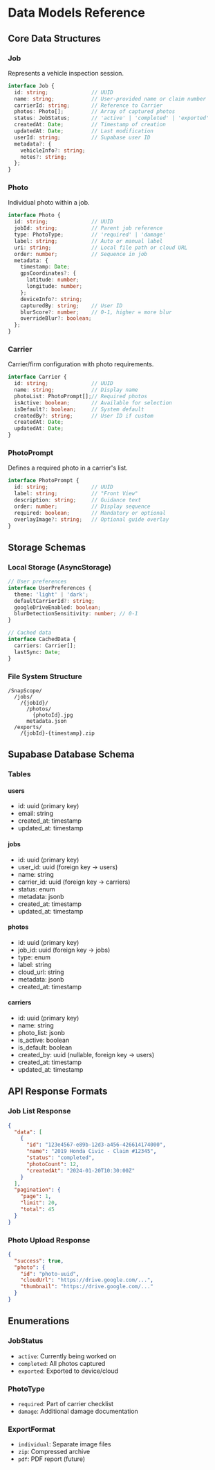 # Data Models Reference

## Core Data Structures

### Job

Represents a vehicle inspection session.

```typescript
interface Job {
  id: string;              // UUID
  name: string;            // User-provided name or claim number
  carrierId: string;       // Reference to Carrier
  photos: Photo[];         // Array of captured photos
  status: JobStatus;       // 'active' | 'completed' | 'exported'
  createdAt: Date;         // Timestamp of creation
  updatedAt: Date;         // Last modification
  userId: string;          // Supabase user ID
  metadata?: {
    vehicleInfo?: string;
    notes?: string;
  };
}
```

### Photo

Individual photo within a job.

```typescript
interface Photo {
  id: string;              // UUID
  jobId: string;           // Parent job reference
  type: PhotoType;         // 'required' | 'damage'
  label: string;           // Auto or manual label
  uri: string;             // Local file path or cloud URL
  order: number;           // Sequence in job
  metadata: {
    timestamp: Date;
    gpsCoordinates?: {
      latitude: number;
      longitude: number;
    };
    deviceInfo?: string;
    capturedBy: string;    // User ID
    blurScore?: number;    // 0-1, higher = more blur
    overrideBlur?: boolean;
  };
}
```

### Carrier

Carrier/firm configuration with photo requirements.

```typescript
interface Carrier {
  id: string;              // UUID
  name: string;            // Display name
  photoList: PhotoPrompt[];// Required photos
  isActive: boolean;       // Available for selection
  isDefault?: boolean;     // System default
  createdBy?: string;      // User ID if custom
  createdAt: Date;
  updatedAt: Date;
}
```

### PhotoPrompt

Defines a required photo in a carrier's list.

```typescript
interface PhotoPrompt {
  id: string;              // UUID
  label: string;           // "Front View"
  description: string;     // Guidance text
  order: number;           // Display sequence
  required: boolean;       // Mandatory or optional
  overlayImage?: string;   // Optional guide overlay
}
```

## Storage Schemas

### Local Storage (AsyncStorage)

```typescript
// User preferences
interface UserPreferences {
  theme: 'light' | 'dark';
  defaultCarrierId?: string;
  googleDriveEnabled: boolean;
  blurDetectionSensitivity: number; // 0-1
}

// Cached data
interface CachedData {
  carriers: Carrier[];
  lastSync: Date;
}
```

### File System Structure

```
/SnapScope/
  /jobs/
    /{jobId}/
      /photos/
        {photoId}.jpg
      metadata.json
  /exports/
    /{jobId}-{timestamp}.zip
```

## Supabase Database Schema

### Tables

#### users
- id: uuid (primary key)
- email: string
- created_at: timestamp
- updated_at: timestamp

#### jobs
- id: uuid (primary key)
- user_id: uuid (foreign key → users)
- name: string
- carrier_id: uuid (foreign key → carriers)
- status: enum
- metadata: jsonb
- created_at: timestamp
- updated_at: timestamp

#### photos
- id: uuid (primary key)
- job_id: uuid (foreign key → jobs)
- type: enum
- label: string
- cloud_url: string
- metadata: jsonb
- created_at: timestamp

#### carriers
- id: uuid (primary key)
- name: string
- photo_list: jsonb
- is_active: boolean
- is_default: boolean
- created_by: uuid (nullable, foreign key → users)
- created_at: timestamp
- updated_at: timestamp

## API Response Formats

### Job List Response
```json
{
  "data": [
    {
      "id": "123e4567-e89b-12d3-a456-426614174000",
      "name": "2019 Honda Civic - Claim #12345",
      "status": "completed",
      "photoCount": 12,
      "createdAt": "2024-01-20T10:30:00Z"
    }
  ],
  "pagination": {
    "page": 1,
    "limit": 20,
    "total": 45
  }
}
```

### Photo Upload Response
```json
{
  "success": true,
  "photo": {
    "id": "photo-uuid",
    "cloudUrl": "https://drive.google.com/...",
    "thumbnail": "https://drive.google.com/..."
  }
}
```

## Enumerations

### JobStatus
- `active`: Currently being worked on
- `completed`: All photos captured
- `exported`: Exported to device/cloud

### PhotoType
- `required`: Part of carrier checklist
- `damage`: Additional damage documentation

### ExportFormat
- `individual`: Separate image files
- `zip`: Compressed archive
- `pdf`: PDF report (future)